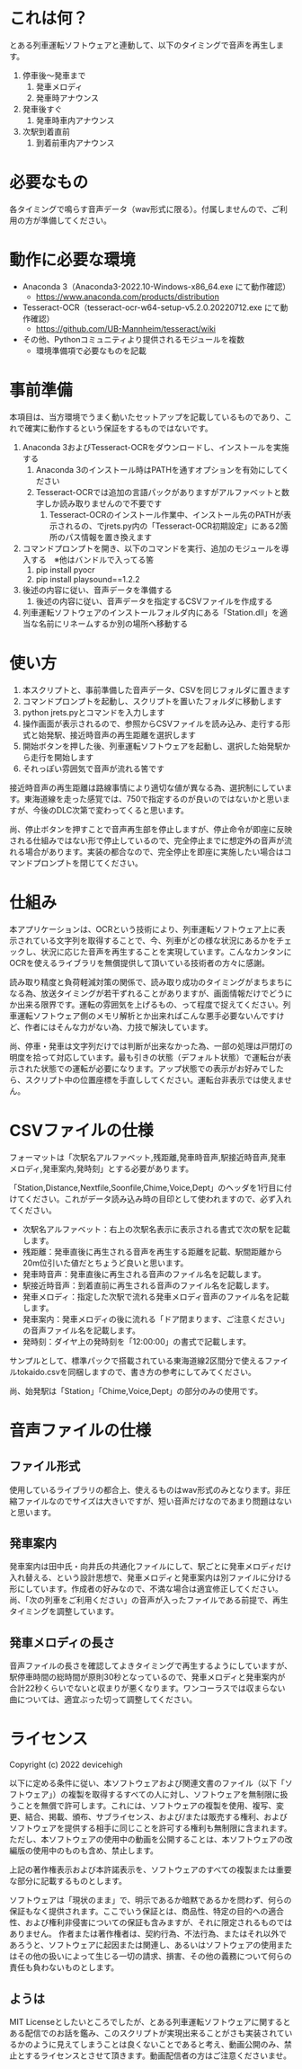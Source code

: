 # これは何？
とある列車運転ソフトウェアと連動して、以下のタイミングで音声を再生します。

1. 停車後～発車まで
	1. 発車メロディ
	1. 発車時アナウンス
1. 発車後すぐ
	1. 発車時車内アナウンス
1. 次駅到着直前
	1. 到着前車内アナウンス

# 必要なもの
各タイミングで鳴らす音声データ（wav形式に限る）。付属しませんので、ご利用の方が準備してください。

# 動作に必要な環境
- Anaconda 3（Anaconda3-2022.10-Windows-x86_64.exe にて動作確認）
	- https://www.anaconda.com/products/distribution
- Tesseract-OCR（tesseract-ocr-w64-setup-v5.2.0.20220712.exe にて動作確認）
	- https://github.com/UB-Mannheim/tesseract/wiki
- その他、Pythonコミュニティより提供されるモジュールを複数
	- 環境準備項で必要なものを記載

# 事前準備
本項目は、当方環境でうまく動いたセットアップを記載しているものであり、これで確実に動作するという保証をするものではないです。

1. Anaconda 3およびTesseract-OCRをダウンロードし、インストールを実施する
	1. Anaconda 3のインストール時はPATHを通すオプションを有効にしてください
	1. Tesseract-OCRでは追加の言語パックがありますがアルファベットと数字しか読み取りませんので不要です
		1. Tesseract-OCRのインストール作業中、インストール先のPATHが表示されるの、でjrets.py内の「Tesseract-OCR初期設定」にある2箇所のパス情報を置き換えます
1. コマンドプロンプトを開き、以下のコマンドを実行、追加のモジュールを導入する　※他はバンドルで入ってる筈
	1. pip install pyocr
	1. pip install playsound==1.2.2
1. 後述の内容に従い、音声データを準備する
	1. 後述の内容に従い、音声データを指定するCSVファイルを作成する
1. 列車運転ソフトウェアのインストールフォルダ内にある「Station.dll」を適当な名前にリネームするか別の場所へ移動する

# 使い方
1. 本スクリプトと、事前準備した音声データ、CSVを同じフォルダに置きます
1. コマンドプロンプトを起動し、スクリプトを置いたフォルダに移動します
1. python jrets.pyとコマンドを入力します
1. 操作画面が表示されるので、参照からCSVファイルを読み込み、走行する形式と始発駅、接近時音声の再生距離を選択します
1. 開始ボタンを押した後、列車運転ソフトウェアを起動し、選択した始発駅から走行を開始します
1. それっぽい雰囲気で音声が流れる筈です

接近時音声の再生距離は路線事情により適切な値が異なる為、選択制にしています。東海道線を走った感覚では、750で指定するのが良いのではないかと思いますが、今後のDLC次第で変わってくると思います。

尚、停止ボタンを押すことで音声再生部を停止しますが、停止命令が即座に反映される仕組みではない形で停止しているので、完全停止までに想定外の音声が流れる場合があります。実装の都合なので、完全停止を即座に実施したい場合はコマンドプロンプトを閉じてください。

# 仕組み
本アプリケーションは、OCRという技術により、列車運転ソフトウェア上に表示されている文字列を取得することで、今、列車がどの様な状況にあるかをチェックし、状況に応じた音声を再生することを実現しています。こんなカンタンにOCRを使えるライブラリを無償提供して頂いている技術者の方々に感謝。

読み取り精度と負荷軽減対策の関係で、読み取り成功のタイミングがまちまちになる為、放送タイミングが若干ずれることがありますが、画面情報だけでどうにか出来る限界です。運転の雰囲気を上げるもの、って程度で捉えてください。列車運転ソフトウェア側のメモリ解析とか出来ればこんな悪手必要ないんですけど、作者にはそんな力がない為、力技で解決しています。

尚、停車・発車は文字列だけでは判断が出来なかった為、一部の処理は戸閉灯の明度を拾って対応しています。最も引きの状態（デフォルト状態）で運転台が表示された状態での運転が必要になります。アップ状態での表示がお好みでしたら、スクリプト中の位置座標を手直ししてください。運転台非表示では使えません。

# CSVファイルの仕様
フォーマットは「次駅名アルファベット,残距離,発車時音声,駅接近時音声,発車メロディ,発車案内,発時刻」とする必要があります。

「Station,Distance,Nextfile,Soonfile,Chime,Voice,Dept」のヘッダを1行目に付けてください。これがデータ読み込み時の目印として使われますので、必ず入れてください。

- 次駅名アルファベット：右上の次駅名表示に表示される書式で次の駅を記載します。
- 残距離：発車直後に再生される音声を再生する距離を記載、駅間距離から20m位引いた値だとちょうど良いと思います。
- 発車時音声：発車直後に再生される音声のファイル名を記載します。
- 駅接近時音声：到着直前に再生される音声のファイル名を記載します。
- 発車メロディ：指定した次駅で流れる発車メロディ音声のファイル名を記載します。
- 発車案内：発車メロディの後に流れる「ドア閉まります、ご注意ください」の音声ファイル名を記載します。
- 発時刻：ダイヤ上の発時刻を「12:00:00」の書式で記載します。

サンプルとして、標準パックで搭載されている東海道線2区間分で使えるファイルtokaido.csvを同梱しますので、書き方の参考にしてみてください。

尚、始発駅は「Station」「Chime,Voice,Dept」の部分のみの使用です。

# 音声ファイルの仕様
## ファイル形式
使用しているライブラリの都合上、使えるものはwav形式のみとなります。非圧縮ファイルなのでサイズは大きいですが、短い音声だけなのであまり問題はないと思います。

## 発車案内
発車案内は田中氏・向井氏の共通化ファイルにして、駅ごとに発車メロディだけ入れ替える、という設計思想で、発車メロディと発車案内は別ファイルに分ける形にしています。作成者の好みなので、不満な場合は適宜修正してください。尚、「次の列車をご利用ください」の音声が入ったファイルである前提で、再生タイミングを調整しています。

## 発車メロディの長さ
音声ファイルの長さを確認してよきタイミングで再生するようにしていますが、駅停車時間の総時間が原則30秒となっているので、発車メロディと発車案内が合計22秒くらいでないと収まりが悪くなります。ワンコーラスでは収まらない曲については、適宜ぶった切って調整してください。

# ライセンス
Copyright (c) 2022 devicehigh

以下に定める条件に従い、本ソフトウェアおよび関連文書のファイル（以下「ソフトウェア」）の複製を取得するすべての人に対し、ソフトウェアを無制限に扱うことを無償で許可します。これには、ソフトウェアの複製を使用、複写、変更、結合、掲載、頒布、サブライセンス、および/または販売する権利、およびソフトウェアを提供する相手に同じことを許可する権利も無制限に含まれます。ただし、本ソフトウェアの使用中の動画を公開することは、本ソフトウェアの改編版の使用中のものも含め、禁止します。

上記の著作権表示および本許諾表示を、ソフトウェアのすべての複製または重要な部分に記載するものとします。

ソフトウェアは「現状のまま」で、明示であるか暗黙であるかを問わず、何らの保証もなく提供されます。ここでいう保証とは、商品性、特定の目的への適合性、および権利非侵害についての保証も含みますが、それに限定されるものではありません。 作者または著作権者は、契約行為、不法行為、またはそれ以外であろうと、ソフトウェアに起因または関連し、あるいはソフトウェアの使用またはその他の扱いによって生じる一切の請求、損害、その他の義務について何らの責任も負わないものとします。 

## ようは
MIT Licenseとしたいところでしたが、とある列車運転ソフトウェアに関するとある配信でのお話を鑑み、このスクリプトが実現出来ることがさも実装されているかのように見えてしまうことは良くないことであると考え、動画公開のみ、禁止とするライセンスとさせて頂きます。動画配信者の方はご注意くださいませ。
